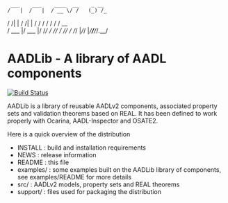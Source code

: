      ___    ___    ____  __    _ __
    /   |  /   |  / __ \/ /   (_) /_
   / /| | / /| | / / / / /   / / __ \
  / ___ |/ ___ |/ /_/ / /___/ / /_/ /
 /_/  |_/_/  |_/_____/_____/_/_.___/

AADLib - A library of AADL components
=====================================

[![Build Status](https://travis-ci.org/OpenAADL/AADLib.svg?branch=master)](https://travis-ci.org/OpenAADL/AADLib)

AADLib is a library of reusable AADLv2 components, associated property
sets and validation theorems based on REAL. It has been defined to
work properly with Ocarina, AADL-Inspector and OSATE2.

Here is a quick overview of the distribution

- INSTALL   : build and installation requirements
- NEWS      : release information
- README    : this file
- examples/ : some examples built on the AADLib library of components,
              see examples/README for more details
- src/      : AADLv2 models, property sets and REAL theorems
- support/  : files used for packaging the distribution

